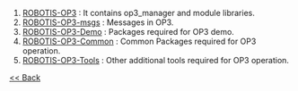  1. [ROBOTIS-OP3] : It contains op3_manager and module libraries.  
 2. [ROBOTIS-OP3-msgs] : Messages in OP3.  
 3. [ROBOTIS-OP3-Demo] : Packages required for OP3 demo.  
 4. [ROBOTIS-OP3-Common] : Common Packages required for OP3 operation.
 5. [ROBOTIS-OP3-Tools] : Other additional tools required for OP3 operation.


[&lt;&lt; Back](OP3_User's_Guide.md)

[ROBOTIS-OP3]:robotis_op3.md
[ROBOTIS-OP3-Common]:robotis_op3_common.md
[ROBOTIS-OP3-Demo]:robotis_op3_demo.md
[ROBOTIS-OP3-msgs]: robotis_op3_msgs.md
[ROBOTIS-OP3-Tools]:robotis_op3_tools.md
